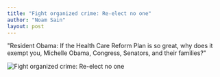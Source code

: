 ```yaml
---
title: "Fight organized crime: Re-elect no one"
author: "Noam Sain"
layout: post
---
```


"Resident Obama: If the Health Care Reform Plan is so great, why does it exempt you, Michelle Obama, Congress, Senators, and their families?"

![Fight organized crime: Re-elect no one](https://2.bp.blogspot.com/_8aN4krk1nsk/TU1tOt9oUNI/AAAAAAAAAig/VRxPyHA44CU/s1600/ATT258959.jpg "Fight organized crime: Re-elect no one")
